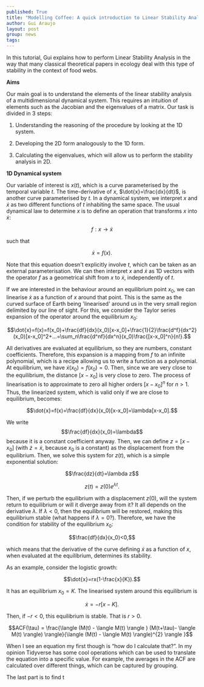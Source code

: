 ```yaml
---
published: True
title: "Modelling Coffee: A quick introduction to Linear Stability Analysis"
author: Gui Araujo
layout: post
group: news
tags: 
---
```


In this tutorial, Gui explains how to perform Linear Stability Analysis in the way that many classical theoretical papers in ecology deal with this type of stability in the context of food webs.

**Aims**

Our main goal is to understand the elements of the linear stability analysis of a multidimensional dynamical system. This requires an intuition of elements such as the Jacobian and the eigenvalues of a matrix. Our task is divided in 3 steps:

1. Understanding the reasoning of the procedure by looking at the 1D system.

2. Developing the 2D form analogously to the 1D form.

3. Calculating the eigenvalues, which will allow us to perform the stability analysis in 2D.

**1D Dynamical system**

Our variable of interest is $x(t)$, which is a curve parameterised by the temporal variable $t$. The time-derivative of $x$, $\dot{x}=\frac{dx}{dt}$, is another curve parameterised by $t$. In a dynamical system, we interpret $x$ and $\dot{x}$ as two different functions of $t$ inhabiting the same space. The usual dynamical law to determine $x$ is to define an operation that transforms $x$ into $\dot{x}$:

$$f:x\to\dot{x}$$

such that

$$\dot{x}=f(x).$$

Note that this equation doesn't explicitly involve $t$, which can be taken as an external parameterisation. We can then interpret $x$ and $\Dot{x}$ as 1D vectors with the operator $f$ as a geometrical shift from $x$ to $\Dot{x}$, independently of $t$.

If we are interested in the behaviour around an equilibrium point $x_0$, we can linearise $\Dot{x}$ as a function of $x$ around that point. This is the same as the curved surface of Earth being 'linearised' around us in the very small region delimited by our line of sight. For this, we consider the Taylor series expansion of the operator around the equilibrium $x_0$:

$$\dot{x}=f(x)=f(x_0)+\frac{df}{dx}(x_0)[x-x_0]+\frac{1}{2}\frac{d^f}{dx^2}(x_0)[x-x_0]^2+...=\sum_n\frac{d^nf}{dx^n}(x_0)\frac{[x-x_0]^n}{n!}.$$

All derivatives are evaluated at equilibrium, so they are numbers, constant coefficients. Therefore, this expansion is a mapping from $f$ to an infinite polynomial, which is a recipe allowing us to write a function as a polynomial. At equilibrium, we have $\Dot{x}(x_0)=f(x_0)=0$. Then, since we are very close to the equilibrium, the distance $[x-x_0]$ is very close to zero. The process of linearisation is to approximate to zero all higher orders $[x-x_0]^n$ for $n>1$. Thus, the linearized system, which is valid only if we are close to equilibrium, becomes:


$$\dot{x}=f(x)=\frac{df}{dx}(x_0)[x-x_0]=\lambda[x-x_0].$$

We write $$\frac{df}{dx}(x_0)=\lambda$$ because it is a constant coefficient anyway. Then, we can define $z=[x-x_0]$ (with $\Dot{z}=\Dot{x}$, because $x_0$ is a constant) as the displacement from the equilibrium. Then, we solve this system for $z(t)$, which is a simple exponential solution:

$$\frac{dz}{dt}=\lambda z$$

$$z(t)=z(0)e^{\lambda t}.$$

Then, if we perturb the equilibrium with a displacement $z(0)$, will the system return to equilibrium or will it diverge away from it? It all depends on the derivative $\lambda$. If $\lambda<0$, then the equilibrium will be restored, making this equilibrium stable (what happens if $\lambda=0$?). Therefore, we have the condition for stability of the equilibrium $x_0$:

$$\frac{df}{dx}(x_0)<0,$$

which means that the derivative of the curve defining $\dot{x}$ as a function of $x$, when evaluated at the equilibrium, determines its stability.

As an example, consider the logistic growth:

$$\dot{x}=rx(1-\frac{x}{K}).$$

It has an equilibrium $x_0=K$. The linearised system around this equilibrium is

$$\dot{x}=-r[x-K].$$

Then, if $-r<0$, this equilibrium is stable. That is $r>0$.

$$ACF(\tau) = \frac{\langle (M(t) - \langle M(t) \rangle ) (M(t+\tau)- \langle M(t) \rangle) \rangle}{\langle (M(t) - \langle M(t) \rangle)^{2} \rangle }$$


When I see an equation my first though is “how do I calculate that?”. In my opinion Tidyverse has some cool operations which can be used to translate the equation into a specific value. For example, the averages in the ACF are calculated over different things, which can be captured by grouping. 


The last part is to find t
